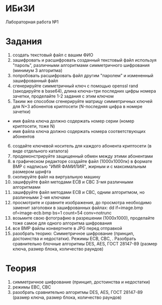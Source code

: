 # ИБиЗИ
Лабораторная работа №1
# Задания
1. создать текстовый файл с вашим ФИО
2. зашифровать и расшифровать созданный текстовый файл используя "пароль", различными алгоритмами симметричного шифрования (минимум 3 алгоритма)
3. попробовать расшифровать файл другим "паролем" и измененный зашифрованный файл
4. сгенерируйте симметричный ключ с помощью openssl rand (закодируйте в base64), длина ключа=три последних цифры номера зачетки, проделайте 1-2 задания с этим ключом
5. Таким же способом сгенерируйте матрицу симметричных ключей для N+3 абонентов криптосети (N-последняя цифра в номере зачетки)
- имя файла ключа должно содержать номер серии (номер криптосети, тоже N)
- имя файла ключа должно содержать номера соответствующих  абонентов
6. создайте ключевой носитель для каждого абонента криптосети (в виде отдельного каталога)
7. продемонстрируйте защищенный обмен между этими абонентами
8. в графическом редакторе создайте файл (1000x1000пк) в формате BMP с надписью "ИМЯ ФАМИЛИЯ", жирным и с максимальным размером шрифта
9. скопируйте файл на виртуальную машину
10. зашифруйте файл методами ECB и CBC 3-мя различными алгоритмами
11. зашифруйте файл методами ECB и CBC, одним алгоритмом, но различными 2-мя ключами
12. просмотрите и сравните изображения, до просмотра необходимо заменит заголовки в зашифрованных файлах: dd if=image.bmp of=image-ecb.bmp bs=1 count=54 conv=notrunc
13. возьмите свою фотографию в разрешении (1000х1000), проделайте тоже самое для одного алгоритма шифрования
14. все BMP файлы конвертните в JPG перед отправкой
15. разобрать теорию: Симметричное шифрование (принцип, достоинства и недостатки). Режимы ECB, CBC, . Разобрать сравнительно блочные алгоритмы DES, AES, ГОСТ 28147-89 (размер ключа, размер блока, количество раундов)
# Теория
1. симметричное шифрование (принцип, достоинства и недостатки)
2. режимы EBC, CBC
3. разобрать сравнительно алгоритмы DES, AES, ГОСТ 28147-89 (размер ключа, размер блока, количество раундов)

